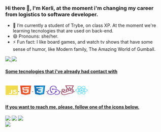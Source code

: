 ### Hi there 👋, I'm Kerli, at the moment i'm changing my career from logistics to software developer.

- 🔭 I’m currently a student of Trybe, on class XP. At the moment  we're learning tecnologies that are used on back-end. 
- 😄 Pronouns: she/her.
- ⚡ Fun fact: I like board games, and watch tv shows that have some sense of humor, like Modern family, The Amazing World of Gumball.


<div style="display: inline_block">
  <a href="https://github.com/KerliS9">
   <img height="150em" src="https://github-readme-stats.vercel.app/api/top-langs/?username=KerliS9&layout=compact&langs_count=7&theme=ayu-mirage"/>
   <img height="150em" src="https://github-readme-stats.vercel.app/api?username=KerliS9&show_icons=true&theme=ayu-mirage&include_all_commits=true&count_private=true"/>
    
<div style="display: flex">
  </div>
    <h4>Some tecnologies that i've already had contact with</h4>
  <div style="display: inline"><br>
    <img align="center" alt="Kerli-Js" height="30" width="40" src="https://raw.githubusercontent.com/devicons/devicon/master/icons/javascript/javascript-plain.svg">
    <img align="center" alt="Kerli-HTML" height="30" width="40" src="https://raw.githubusercontent.com/devicons/devicon/master/icons/html5/html5-original.svg">
    <img align="center" alt="Kerli-CSS" height="30" width="40" src="https://raw.githubusercontent.com/devicons/devicon/master/icons/css3/css3-original.svg">
    <img align="center" alt="Kerli-Redux" height="30" width="40" src="https://raw.githubusercontent.com/devicons/devicon/master/icons/redux/redux-original.svg"/>
    <img align="center" alt="Kerli-Jest" height="30" width="40" src="https://raw.githubusercontent.com/devicons/devicon/master/icons/jest/jest-plain.svg"/>
    <img align="center" alt="Kerli-React" height="30" width="40" src="https://raw.githubusercontent.com/devicons/devicon/master/icons/react/react-original.svg"/>
  </div>
</div>
  
  ##
 
<div style="display: inline_block">
  <h4>If you want to reach me, please, follow one of the icons below.</h4>
  <a href="https://www.linkedin.com/in/kerlischroeder" target="_blank"><img src="https://img.shields.io/badge/LinkedIn-0077B5?style=for-the-badge&logo=linkedin&logoColor=white" target="_blank"></a>  
  <a href = "mailto:kerlischroeder9@gmail.com"><img src="https://img.shields.io/badge/-Gmail-%23333?style=for-the-badge&logo=gmail&logoColor=white" target="_blank"></a>  
  <a href="https://t.me/Kerli9" target="_blank"><img src="https://img.shields.io/badge/Telegram-2CA5E0?style=for-the-badge&logo=telegram&logoColor=white" target="_blank"></a>
  </div>
  <img src=![](https://komarev.com/ghpvc/username=KerliS9&style=flat&color=green=&label=PROFILE+VIEWS)/> <br>
  <img ![](https://komarev.com/ghpvc/?username=kerlis9&style=flat-square&color=brightgreen&label=PROFILE+VIEWS) />
